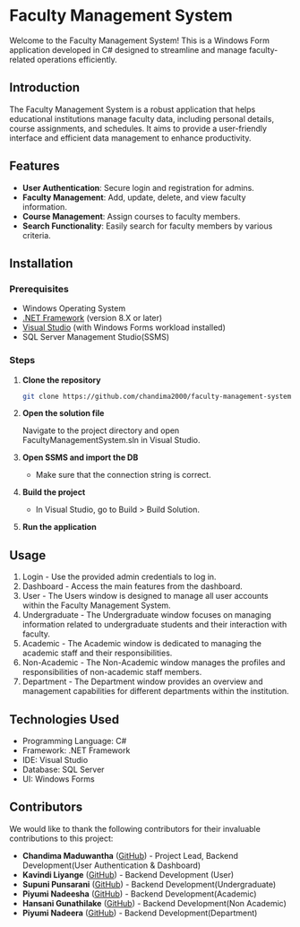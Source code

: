 # Faculty Management System

Welcome to the Faculty Management System! This is a Windows Form application developed in C# designed to streamline and manage faculty-related operations efficiently.

## Introduction

The Faculty Management System is a robust application that helps educational institutions manage faculty data, including personal details, course assignments, and schedules. It aims to provide a user-friendly interface and efficient data management to enhance productivity.

## Features

- **User Authentication**: Secure login and registration for admins.
- **Faculty Management**: Add, update, delete, and view faculty information.
- **Course Management**: Assign courses to faculty members.
- **Search Functionality**: Easily search for faculty members by various criteria.

## Installation

### Prerequisites

- Windows Operating System
- [.NET Framework](https://dotnet.microsoft.com/download/dotnet-framework) (version 8.X or later)
- [Visual Studio](https://visualstudio.microsoft.com/) (with Windows Forms workload installed)
- SQL Server Management Studio(SSMS)

### Steps

1. **Clone the repository**
   ```bash
   git clone https://github.com/chandima2000/faculty-management-system-c-sharp-winform-sql-app.git
2. **Open the solution file**

   Navigate to the project directory and open FacultyManagementSystem.sln in Visual Studio.
3. **Open SSMS and import the DB**
   - Make sure that the connection string is correct.
3. **Build the project**
   - In Visual Studio, go to Build > Build Solution.
4. **Run the application**

## Usage
1. Login - Use the provided admin credentials to log in.
2. Dashboard - Access the main features from the dashboard.
3. User - The Users window is designed to manage all user accounts within the Faculty Management System.
4. Undergraduate - The Undergraduate window focuses on managing information related to undergraduate students and their interaction with faculty.
5. Academic - The Academic window is dedicated to managing the academic staff and their responsibilities.
6. Non-Academic - The Non-Academic window manages the profiles and responsibilities of non-academic staff members.
7. Department - The Department window provides an overview and management capabilities for different departments within the institution.

## Technologies Used
- Programming Language: C#
- Framework: .NET Framework
- IDE: Visual Studio
- Database: SQL Server
- UI: Windows Forms

## Contributors
We would like to thank the following contributors for their invaluable contributions to this project:
- **Chandima Maduwantha** ([GitHub](https://github.com/chandima2000)) - Project Lead, Backend Development(User Authentication & Dashboard)
- **Kavindi Liyange**  ([GitHub](https://github.com/Kaviii8)) - Backend Development (User)
- **Supuni Punsarani** ([GitHub](https://github.com/Supuni-Punsarani)) - Backend Development(Undergraduate)
- **Piyumi Nadeesha** ([GitHub](https://github.com/piyuminadee)) - Backend Development(Academic)
- **Hansani Gunathilake** ([GitHub](https://github.com/Gunathi)) - Backend Development(Non Academic)
- **Piyumi Nadeera** ([GitHub](https://github.com/PiyumiNadeera)) - Backend Development(Department)
